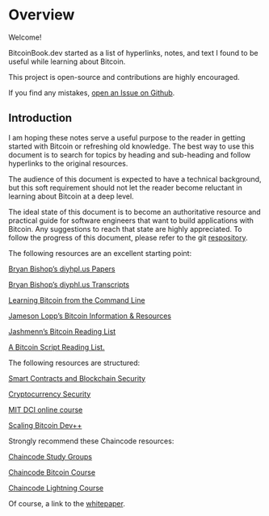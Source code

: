# Overview

Welcome!

BitcoinBook.dev started as a list of hyperlinks, notes, and text I found to be useful while learning about Bitcoin.

This project is open-source and contributions are highly encouraged.

If you find any mistakes, [open an Issue on Github](https://github.com/philipglazman/bitcoinnotes/issues/new).

## Introduction <a id="c69099a2-1292-4a37-b4da-aae0fe1331f1"></a>

I am hoping these notes serve a useful purpose to the reader in getting started with Bitcoin or refreshing old knowledge. The best way to use this document is to search for topics by heading and sub-heading and follow hyperlinks to the original resources.

The audience of this document is expected to have a technical background, but this soft requirement should not let the reader become reluctant in learning about Bitcoin at a deep level.

The ideal state of this document is to become an authoritative resource and practical guide for software engineers that want to build applications with Bitcoin. Any suggestions to reach that state are highly appreciated. To follow the progress of this document, please refer to the git [respository](https://github.com/philipglazman/bitcoinnotes).

The following resources are an excellent starting point:

[Bryan Bishop’s diyhpl.us Papers](http://diyhpl.us/~bryan/papers2/bitcoin/)

[Bryan Bishop’s diyphl.us Transcripts](http://diyhpl.us/wiki/transcripts/)

[Learning Bitcoin from the Command Line](https://github.com/ChristopherA/Learning-Bitcoin-from-the-Command-Line/blob/master/README.md)

[Jameson Lopp’s Bitcoin Information & Resources](http://lopp.net/bitcoin.html)

[Jashmenn’s Bitcoin Reading List](https://github.com/jashmenn/bitcoin-reading-list)

[A Bitcoin Script Reading List.](https://blog.bitjson.com/bitcoin-script-a-reading-list-656242edfa6c#.elntopnt6)

The following resources are structured:

[Smart Contracts and Blockchain Security](http://soc1024.ece.illinois.edu/teaching/ece398sc/spring2018/)

[Cryptocurrency Security](http://soc1024.ece.illinois.edu/teaching/ece598am/fall2016/)

[MIT DCI online course](https://github.com/mit-dci/mas.s62)

[Scaling Bitcoin Dev++](https://github.com/bitcoinops/scaling-book)

Strongly recommend these Chaincode resources:

[Chaincode Study Groups](https://github.com/chaincodelabs/study-groups)

[Chaincode Bitcoin Course](https://github.com/chaincodelabs/bitcoin-curriculum)

[Chaincode Lightning Course](https://github.com/chaincodelabs/lightning-curriculum)

Of course, a link to the [whitepaper]().

